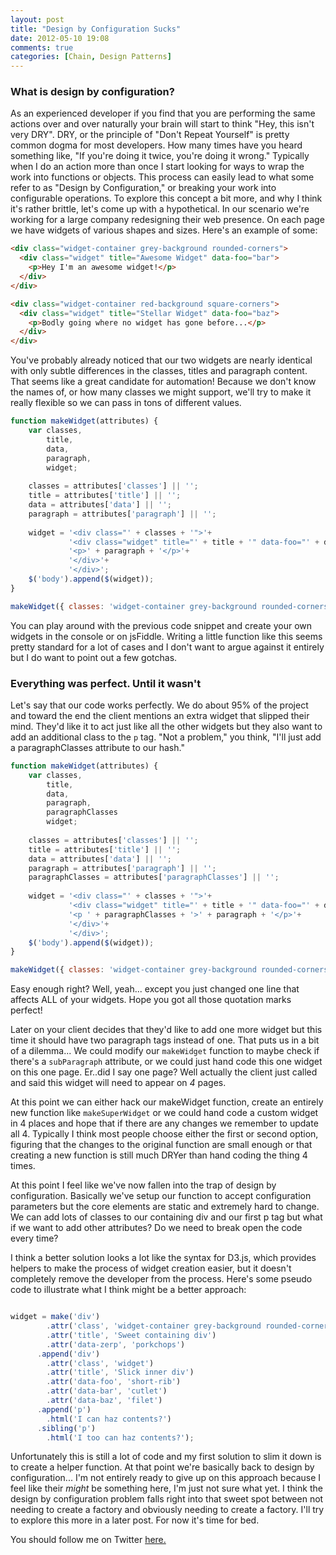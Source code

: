 ```yaml
---
layout: post
title: "Design by Configuration Sucks"
date: 2012-05-10 19:08
comments: true
categories: [Chain, Design Patterns]
---
```


### What is design by configuration?

As an experienced developer if you find that you are performing the same actions over and over naturally your brain will start to think "Hey, this isn't very DRY". DRY, or the principle of "Don't Repeat Yourself" is pretty common dogma for most developers. How many times have you heard something like, "If you're doing it twice, you're doing it wrong." Typically when I do an action more than once I start looking for ways to wrap the work into functions or objects. This process can easily lead to what some refer to as "Design by Configuration," or breaking your work into configurable operations. To explore this concept a bit more, and why I think it's rather brittle, let's come up with a hypothetical. In our scenario we're working for a large company redesigning their web presence. On each page we have widgets of various shapes and sizes. Here's an example of some:

```html
<div class="widget-container grey-background rounded-corners">
  <div class="widget" title="Awesome Widget" data-foo="bar">
    <p>Hey I'm an awesome widget!</p>
  </div>
</div>

<div class="widget-container red-background square-corners">
  <div class="widget" title="Stellar Widget" data-foo="baz">
    <p>Bodly going where no widget has gone before...</p>
  </div>
</div>
```
You've probably already noticed that our two widgets are nearly identical with only subtle differences in the classes, titles and paragraph content. That seems like a great candidate for automation! Because we don't know the names of, or how many classes we might support, we'll try to make it really flexible so we can pass in tons of different values.

```javascript
function makeWidget(attributes) {
    var classes,
        title,
        data,
        paragraph,
        widget;
    
    classes = attributes['classes'] || '';
    title = attributes['title'] || '';
    data = attributes['data'] || '';
    paragraph = attributes['paragraph'] || '';
    
    widget = '<div class="' + classes + '">'+
             '<div class="widget" title="' + title + '" data-foo="' + data + '">'+
             '<p>' + paragraph + '</p>'+
             '</div>'+
             '</div>';
    $('body').append($(widget));
}

makeWidget({ classes: 'widget-container grey-background rounded-corners', title: 'Hello World!', data: 'ribeye', paragraph: 'Neato paragraph!'});
```

You can play around with the previous code snippet and create your own widgets in the console or on jsFiddle. Writing a little function like this seems pretty standard for a lot of cases and I don't want to argue against it entirely but I do want to point out a few gotchas.

### Everything was perfect. Until it wasn't

Let's say that our code works perfectly. We do about 95% of the project and toward the end the client mentions an extra widget that slipped their mind. They'd like it to act just like all the other widgets but they also want to add an additional class to the `p` tag. "Not a problem," you think, "I'll just add a paragraphClasses attribute to our hash."

```javascript
function makeWidget(attributes) {
    var classes,
        title,
        data,
        paragraph,
        paragraphClasses
        widget;
    
    classes = attributes['classes'] || '';
    title = attributes['title'] || '';
    data = attributes['data'] || '';
    paragraph = attributes['paragraph'] || '';
    paragraphClasses = attributes['paragraphClasses'] || '';
    
    widget = '<div class="' + classes + '">'+
             '<div class="widget" title="' + title + '" data-foo="' + data + '">'+
             '<p ' + paragraphClasses + '>' + paragraph + '</p>'+
             '</div>'+
             '</div>';
    $('body').append($(widget));
}

makeWidget({ classes: 'widget-container grey-background rounded-corners', title: 'Hello World!', data: 'ribeye', paragraph: 'Neato paragraph!'});
```

Easy enough right? Well, yeah... except you just changed one line that affects ALL of your widgets. Hope you got all those quotation marks perfect!

Later on your client decides that they'd like to add one more widget but this time it should have two paragraph tags instead of one. That puts us in a bit of a dilemma... We could modify our `makeWidget` function to maybe check if there's a `subParagraph` attribute, or we could just hand code this one widget on this one page. Er..did I say one page? Well actually the client just called and said this widget will need to appear on *4* pages.

At this point we can either hack our makeWidget function, create an entirely new function like `makeSuperWidget` or we could hand code a custom widget in 4 places and hope that if there are any changes we remember to update all 4. Typically I think most people choose either the first or second option, figuring that the changes to the original function are small enough or that creating a new function is still much DRYer than hand coding the thing 4 times.

At this point I feel like we've now fallen into the trap of design by configuration. Basically we've setup our function to accept configuration parameters but the core elements are static and extremely hard to change. We can add lots of classes to our containing div and our first p tag but what if we want to add other attributes? Do we need to break open the code every time?

I think a better solution looks a lot like the syntax for D3.js, which provides helpers to make the process of widget creation easier, but it doesn't completely remove the developer from the process. Here's some pseudo code to illustrate what I think might be a better approach:

```javascript

widget = make('div')
        .attr('class', 'widget-container grey-background rounded-corners')
        .attr('title', 'Sweet containing div')
        .attr('data-zerp', 'porkchops')
      .append('div')
        .attr('class', 'widget')
        .attr('title', 'Slick inner div')
        .attr('data-foo', 'short-rib')
        .attr('data-bar', 'cutlet')
        .attr('data-baz', 'filet')
      .append('p')
        .html('I can haz contents?')
      .sibling('p')
        .html('I too can haz contents?');
```

Unfortunately this is still a lot of code and my first solution to slim it down is to create a helper function. At that point we're basically back to design by configuration... I'm not entirely ready to give up on this approach because I feel like their *might* be something here, I'm just not sure what yet. I think the design by configuration problem falls right into that sweet spot between not needing to create a factory and obviously needing to create a factory. I'll try to explore this more in a later post. For now it's time for bed.

You should follow me on Twitter [here.](http://twitter.com/rob_dodson)